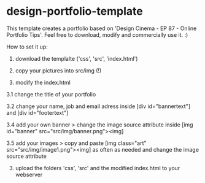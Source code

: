 # design-portfolio-template
This template creates a portfolio based on 'Design Cinema - EP 87 - Online Portfolio Tips'. Feel free to download, modify and commercially use it. :)


How to set it up:

1. download the templalte ('css', 'src', 'index.html')

2. copy your pictures into src/img (!)
 
3. modify the index.html

  3.1 change the title of your portfolio
  
  3.2 change your name, job and email adress inside [div id="bannertext"] and [div id="footertext"]
  
  3.4 add your own banner > change the image source attribute inside [img id="banner" src="src/img/banner.png"><img]
  
  3.5 add your images > copy and paste [img class="art" src="src/img/image1.png"><img] as often as needed and change the image source attribute
  
3. upload the folders 'css', 'src' and the modified index.html to your webserver
